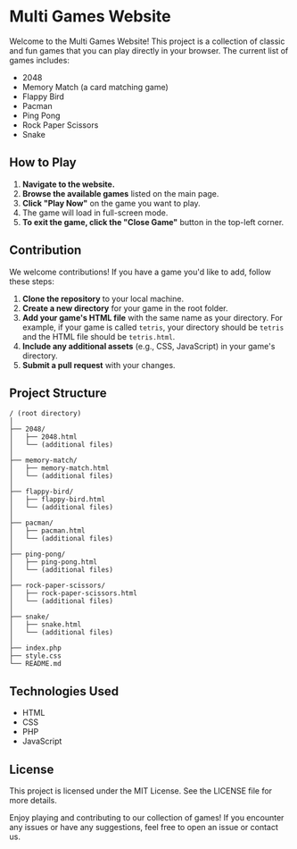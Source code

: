 # Multi Games Website

Welcome to the Multi Games Website! This project is a collection of classic and fun games that you can play directly in your browser. The current list of games includes:

- 2048
- Memory Match (a card matching game)
- Flappy Bird
- Pacman
- Ping Pong
- Rock Paper Scissors
- Snake

## How to Play

1. **Navigate to the website.**
2. **Browse the available games** listed on the main page.
3. **Click "Play Now"** on the game you want to play.
4. The game will load in full-screen mode.
5. **To exit the game, click the "Close Game"** button in the top-left corner.

## Contribution

We welcome contributions! If you have a game you'd like to add, follow these steps:

1. **Clone the repository** to your local machine.
2. **Create a new directory** for your game in the root folder.
3. **Add your game's HTML file** with the same name as your directory. For example, if your game is called `tetris`, your directory should be `tetris` and the HTML file should be `tetris.html`.
4. **Include any additional assets** (e.g., CSS, JavaScript) in your game's directory.
5. **Submit a pull request** with your changes.

## Project Structure

```plaintext
/ (root directory)
│
├── 2048/
│   ├── 2048.html
│   └── (additional files)
│
├── memory-match/
│   ├── memory-match.html
│   └── (additional files)
│
├── flappy-bird/
│   ├── flappy-bird.html
│   └── (additional files)
│
├── pacman/
│   ├── pacman.html
│   └── (additional files)
│
├── ping-pong/
│   ├── ping-pong.html
│   └── (additional files)
│
├── rock-paper-scissors/
│   ├── rock-paper-scissors.html
│   └── (additional files)
│
├── snake/
│   ├── snake.html
│   └── (additional files)
│
├── index.php
├── style.css
└── README.md
```

## Technologies Used

- HTML
- CSS
- PHP
- JavaScript

## License

This project is licensed under the MIT License. See the LICENSE file for more details.

Enjoy playing and contributing to our collection of games! If you encounter any issues or have any suggestions, feel free to open an issue or contact us.
